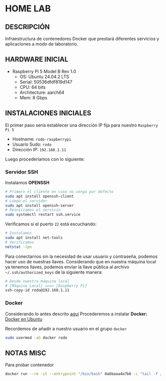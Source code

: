 # HOME LAB

## DESCRIPCIÓN
Infraestructura de contenedores Docker que prestará diferentes servicios y aplicaciones a modo de laboratorio.

## HARDWARE INICIAL

- Raspberry Pi 5 Model B Rev 1.0
    - OS: Ubuntu 24.04.2 LTS
    - Serial: 50536dfdf819d147
    - CPU: 64 bits
    - Architecture: aarch64
    - Mem: 8 Gbps

## INSTALACIONES INICIALES

El primer paso sería establecer una dirección IP fija para nuestro `Raspberry Pi 5`
- Hostname: `rodo-raspberrypi`
- Usuario Sudo: `rodo`
- Dirección IP: `192.168.1.11`

Luego procederíamos con lo siguiente:

### Servidor SSH
Instalamos **OPENSSH**
```bash
# Primero el cliente en caso no venga por defecto
sudo apt install openssh-client
# Luego el servidor
sudo apt install openssh-server
# Reiniciamos el servicio
sudo systemctl restart ssh.service
```

Verificamos si el puerto `22` está escuchando:
```bash
# Instalamos
sudo apt install net-tools
# Verificamos
netstat -lpn
```

Para conectarnos sin la necesidad de usar usuario y contraseña, podemos hacer uso de nuestras llaves.
Considerando que en nuestra máquina local ya tenemos llaves, podemos enviar la llave pública al archivo `~/.ssh/authorized_keys` de la siguiente manera:

```bash
# Desde nuestra máquina local
# [Máquina Local] ===> [Raspberry Pi]
ssh-copy-id rodo@192.168.1.11
```

### Docker
Considerando lo antes descrito [aquí](#hardware-inicial)
Procederemos a instalar **Docker:**
[Docker en Ubuntu](https://docs.docker.com/engine/install/ubuntu/)

Recordemos de añadir a nuestro usuario en el grupo `docker`
```bash
sudo usermod -aG docker rodo
```

## NOTAS MISC
Para probar contenedor
```bash
docker run --rm -it --entrypoint "/bin/bash" 0a6baaa4e7b6 -c "tail -f /dev/null"
```

